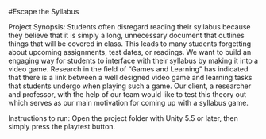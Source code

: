 #Escape the Syllabus

Project Synopsis:
Students often disregard reading their syllabus because they believe that it is simply a long, unnecessary document that outlines things that will be covered in class. This leads to many students forgetting about upcoming assignments, test dates, or readings. We want to build an engaging way for students to interface with their syllabus by making it into a video game. Research in the field of “Games and Learning” has indicated that there is a link between a well designed video game and learning tasks that students undergo when playing such a game. Our client, a researcher and professor, with the help of our team would like to test this theory out which serves as our main motivation for coming up with a syllabus game.

Instructions to run:
Open the project folder with Unity 5.5 or later, then simply press the playtest button.
